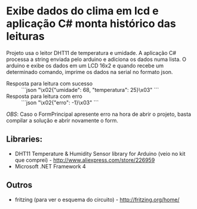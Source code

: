 Exibe dados do clima em lcd e aplicação C# monta histórico das leituras
======================================

Projeto usa o leitor DHT11 de temperatura e umidade. 
A aplicação C# processa a string enviada pelo arduino e adiciona os dados numa lista.
O arduino e exibe os dados em um LCD 16x2 e quando recebe um determinado comando, imprime os dados na serial no formato json.

<dl>
  <dt>Resposta para leitura com sucesso</dt>
  <dd>
    ```json
    "\x02{"umidade": 68, "temperatura": 25}\x03"
    ```
  </dd>

  <dt>Resposta para leitura com erro</dt>
  <dd>
    ```json
    "\x02{"erro": -1}\x03"
    ```
  </dd>
</dl>

*OBS*: Caso o FormPrincipal apresente erro na hora de abrir o projeto, basta compilar a solução e abrir novamente o form.

## Libraries:
 * DHT11 Temperature & Humidity Sensor library for Arduino (veio no kit que comprei) - http://www.aliexpress.com/store/226959
 * Microsoft .NET Framework 4
 
## Outros
 * fritzing (para ver o esquema do circuito) - http://fritzing.org/home/
